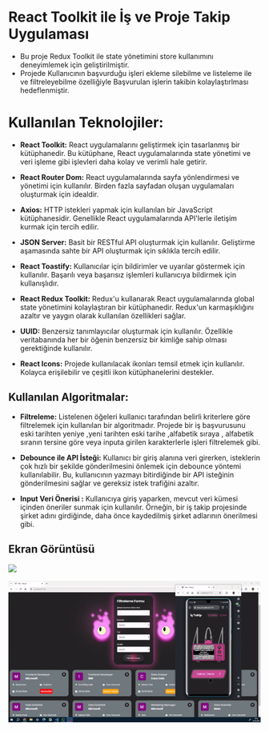 # React Toolkit ile İş ve Proje Takip Uygulaması
- Bu proje Redux Toolkit ile state yönetimini store kullanımını deneyimlemek için geliştirilmiştir.
- Projede  Kullanıcının başvurduğu  işleri ekleme silebilme ve listeleme ile  ve filtreleyebilme özelliğiyle Başvurulan işlerin takibin kolaylaştırlması hedeflenmiştir.


# Kullanılan Teknolojiler:

- **React Toolkit:** React uygulamalarını geliştirmek için tasarlanmış bir kütüphanedir. Bu kütüphane, React uygulamalarında state yönetimi ve veri işleme gibi işlevleri daha kolay ve verimli hale getirir.

- **React Router Dom:** React uygulamalarında sayfa yönlendirmesi ve yönetimi için kullanılır. Birden fazla sayfadan oluşan uygulamaları oluşturmak için idealdir.

- **Axios:** HTTP istekleri yapmak için kullanılan bir JavaScript kütüphanesidir. Genellikle React uygulamalarında API'lerle iletişim kurmak için tercih edilir.

- **JSON Server:** Basit bir RESTful API oluşturmak için kullanılır. Geliştirme aşamasında sahte bir API oluşturmak için sıklıkla tercih edilir.

- **React Toastify:** Kullanıcılar için bildirimler ve uyarılar göstermek için kullanılır. Başarılı veya başarısız işlemleri kullanıcıya bildirmek için kullanışlıdır.

- **React Redux Toolkit:** Redux'u kullanarak React uygulamalarında global state yönetimini kolaylaştıran bir kütüphanedir. Redux'un karmaşıklığını azaltır ve yaygın olarak kullanılan özellikleri sağlar.

- **UUID:** Benzersiz tanımlayıcılar oluşturmak için kullanılır. Özellikle veritabanında her bir öğenin benzersiz bir kimliğe sahip olması gerektiğinde kullanılır.

- **React Icons:** Projede kullanılacak ikonları temsil etmek için kullanılır. Kolayca erişilebilir ve çeşitli ikon kütüphanelerini destekler.

## Kullanılan Algoritmalar:

- **Filtreleme:** Listelenen öğeleri kullanıcı tarafından belirli kriterlere göre filtrelemek için kullanılan bir algoritmadır. Projede bir iş başvurusunu  eski tarihten yeniye ,yeni tarihten eski tarihe ,alfabetik sıraya , alfabetik sıranın tersine göre veya inputa girilen karakterlerle işleri filtrelemek gibi.

- **Debounce ile API İsteği:** Kullanıcı bir giriş alanına veri girerken, isteklerin çok hızlı bir şekilde gönderilmesini önlemek için debounce yöntemi kullanılabilir. Bu, kullanıcının yazmayı bitirdiğinde bir API isteğinin gönderilmesini sağlar ve gereksiz istek trafiğini azaltır.

- **Input Veri Önerisi :** Kullanıcıya giriş yaparken, mevcut veri kümesi içinden öneriler sunmak için kullanılır. Örneğin, bir iş takip projesinde şirket adını girdiğinde, daha önce kaydedilmiş şirket adlarının önerilmesi gibi.

## Ekran Görüntüsü

![](./public/jobap.gif)


![](./public/jopappm.gif)